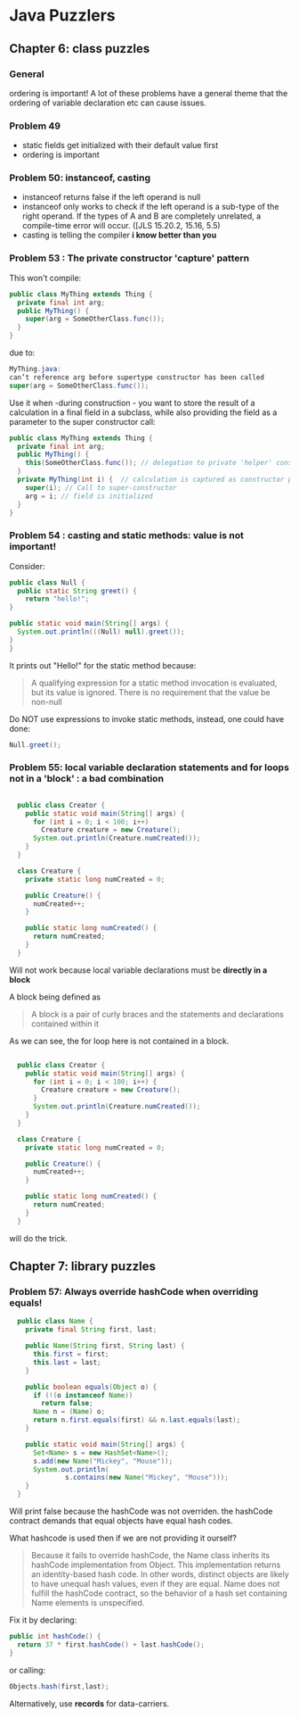# Java Puzzlers

## Chapter 6: class puzzles

### General

ordering is important!  A lot of these problems have a general theme that the ordering of variable declaration etc can cause issues.

### Problem 49

- static fields get initialized with their default value first
- ordering is important

### Problem 50: instanceof, casting

- instanceof returns false if the left operand is null
- instanceof only works to check if the left operand is a sub-type of the right operand. If the types of A and B are completely unrelated, a compile-time error will occur. ([JLS 15.20.2, 15.16, 5.5)
- casting is telling the compiler **i know better than you**

### Problem 53 : The private constructor 'capture' pattern

This won't compile:

```java
public class MyThing extends Thing {
  private final int arg;
  public MyThing() {
    super(arg = SomeOtherClass.func()); 
  }
}
```
due to:

```java
MyThing.java:
can’t reference arg before supertype constructor has been called
super(arg = SomeOtherClass.func());
```

Use it when -during construction -  you want to store the result of a calculation in a final field in a subclass, while also providing the field as a parameter to the super constructor call:


```java
public class MyThing extends Thing {
  private final int arg;
  public MyThing() {
    this(SomeOtherClass.func()); // delegation to private 'helper' constructor
  }
  private MyThing(int i) {  // calculation is captured as constructor param
    super(i); // Call to super-constructor
    arg = i; // field is initialized
  }
}
```

### Problem 54 : casting and static methods: value is not important!

Consider:

```java
public class Null {
  public static String greet() {
    return "hello!";
}

public static void main(String[] args) {
  System.out.println(((Null) null).greet());
}
}
```

It prints out "Hello!" for the static method because:

>A qualifying expression for a static method invocation is evaluated, but its value is
ignored. There is no requirement that the value be non-null

Do NOT use expressions to invoke static methods, instead, one could have done:

```java
Null.greet();
```

### Problem 55: local variable declaration statements and for loops not in a 'block' : a bad combination


```java

  public class Creator {
    public static void main(String[] args) {
      for (int i = 0; i < 100; i++)
        Creature creature = new Creature();
      System.out.println(Creature.numCreated());
    }
  }

  class Creature {
    private static long numCreated = 0;

    public Creature() {
      numCreated++;
    }

    public static long numCreated() {
      return numCreated;
    }
  }
```

Will not work because local variable declarations must be **directly in a block**

A block being defined as

>A block is a pair
of curly braces and the statements and declarations contained within it

As we can see, the for loop here is not contained in a block.


```java

  public class Creator {
    public static void main(String[] args) {
      for (int i = 0; i < 100; i++) {
        Creature creature = new Creature();
      }
      System.out.println(Creature.numCreated());
    }
  }

  class Creature {
    private static long numCreated = 0;

    public Creature() {
      numCreated++;
    }

    public static long numCreated() {
      return numCreated;
    }
  }
```

will do the trick.

## Chapter 7:  library puzzles

### Problem 57: Always override hashCode when overriding equals!

```java
  public class Name {
    private final String first, last;

    public Name(String first, String last) {
      this.first = first;
      this.last = last;
    }

    public boolean equals(Object o) {
      if (!(o instanceof Name))
        return false;
      Name n = (Name) o;
      return n.first.equals(first) && n.last.equals(last);
    }

    public static void main(String[] args) {
      Set<Name> s = new HashSet<Name>();
      s.add(new Name("Mickey", "Mouse"));
      System.out.println(
              s.contains(new Name("Mickey", "Mouse")));
    }
  }
```

Will print false because the hashCode was not overriden. the hashCode contract demands
that equal objects have equal hash codes.

What hashcode is used then if we are not providing it ourself?

>Because it fails to override hashCode, the Name class inherits its hashCode
implementation from Object. This implementation returns an identity-based hash
code. In other words, distinct objects are likely to have unequal hash values, even
if they are equal. Name does not fulfill the hashCode contract, so the behavior of a
hash set containing Name elements is unspecified.

Fix it by declaring:

```java
public int hashCode() {
  return 37 * first.hashCode() + last.hashCode();
}
```

or calling:

```java
Objects.hash(first,last);
```


Alternatively, use **records** for data-carriers.
